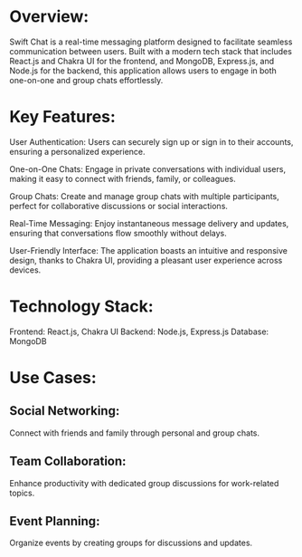 # Overview: 
 Swift Chat is a real-time messaging platform designed to facilitate seamless communication between users. Built with a modern tech stack that includes React.js and Chakra UI for the frontend, and MongoDB, Express.js, and Node.js for the backend, this application allows users to engage in both one-on-one and group chats effortlessly.

# Key Features:

User Authentication: Users can securely sign up or sign in to their accounts, ensuring a personalized experience.

One-on-One Chats: Engage in private conversations with individual users, making it easy to connect with friends, family, or colleagues.

Group Chats: Create and manage group chats with multiple participants, perfect for collaborative discussions or social interactions.

Real-Time Messaging: Enjoy instantaneous message delivery and updates, ensuring that conversations flow smoothly without delays.

User-Friendly Interface: The application boasts an intuitive and responsive design, thanks to Chakra UI, providing a pleasant user experience across devices.

# Technology Stack:

Frontend: React.js, Chakra UI
Backend: Node.js, Express.js
Database: MongoDB

# Use Cases:

 ## Social Networking: 
   Connect with friends and family through personal and group chats.

## Team Collaboration: 
   Enhance productivity with dedicated group discussions for work-related topics.

## Event Planning: 
   Organize events by creating groups for discussions and updates.
